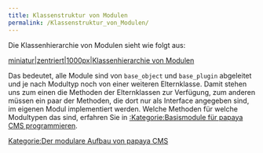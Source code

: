 ```yaml
---
title: Klassenstruktur von Modulen
permalink: /Klassenstruktur_von_Modulen/
---
```


Die Klassenhierarchie von Modulen sieht wie folgt aus:

[miniatur|zentriert|1000px|Klassenhierarchie von Modulen](/images/File:PapayaPluginsBaseSystem.png )

Das bedeutet, alle Module sind von `base_object` und `base_plugin` abgeleitet und je nach Modultyp noch von einer weiteren Elternklasse. Damit stehen uns zum einen die Methoden der Elternklassen zur Verfügung, zum anderen müssen ein paar der Methoden, die dort nur als Interface angegeben sind, im eigenen Modul implementiert werden. Welche Methoden für welche Modultypen das sind, erfahren Sie in [:Kategorie:Basismodule für papaya CMS programmieren](/:Kategorie:Basismodule_für_papaya_CMS_programmieren ).

[Kategorie:Der modulare Aufbau von papaya CMS](/Kategorie:Der_modulare_Aufbau_von_papaya_CMS )